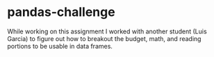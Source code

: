 # pandas-challenge
While working on this assignment I worked with another student (Luis Garcia) to figure out how to breakout the budget, math, and reading portions to be usable in data frames.
